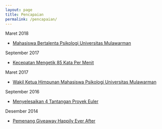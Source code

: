 ```yaml
---
layout: page
title: Pencapaian
permalink: /pencapaian/
---
```


Maret 2018

- [Mahasiswa Bertalenta Psikologi Universitas Mulawarman](https://web.facebook.com/photo.php?fbid=1643466622389421&set=a.131700173566081&type=3&theater)

September 2017

- [Kecepatan Mengetik 85 Kata Per Menit](https://10fastfingers.com/user/1452563/)

Maret 2017

- [Wakil Ketua Himpunan Mahasiswa Psikologi Universitas Mulawarman](http://himapsiunmul.blogspot.com/2017/03/biodata-wakil-ketua-umum-himpunan.html)

September 2016

- [Menyelesaikan 4 Tantangan Proyek Euler](https://projecteuler.net/profile/mzaini30.png)

Desember 2014

- [Pemenang Giveaway Happily Ever After](https://luckty.wordpress.com/2014/12/31/pemenang-giveaway-happily-ever-after/)